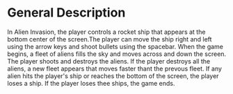 # General Description

In Alien Invasion, the player controls a rocket ship that appears at the bottom center of the screen.The player can move the ship right and left using the arrow keys and shoot bullets using the spacebar. When the game begins, a fleet of aliens fills the sky and moves across and down the screen. The player shoots and destroys the aliens. If the player destroys all the aliens, a new fleet appears that moves faster thant the prevous fleet. If any alien hits the player's ship or reaches the bottom of the screen, the player loses a ship. If the player loses thee ships, the game ends.